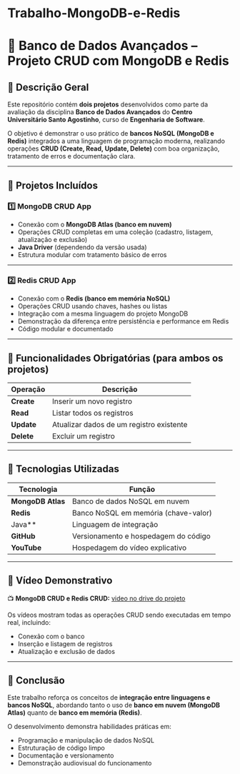 # Trabalho-MongoDB-e-Redis

# 🧠 Banco de Dados Avançados – Projeto CRUD com MongoDB e Redis

## 📘 Descrição Geral

Este repositório contém **dois projetos** desenvolvidos como parte da avaliação da disciplina **Banco de Dados Avançados** do **Centro Universitário Santo Agostinho**, curso de **Engenharia de Software**.

O objetivo é demonstrar o uso prático de **bancos NoSQL (MongoDB e Redis)** integrados a uma linguagem de programação moderna, realizando operações **CRUD (Create, Read, Update, Delete)** com boa organização, tratamento de erros e documentação clara.

---

## 🚀 Projetos Incluídos

### 1️⃣ MongoDB CRUD App

* Conexão com o **MongoDB Atlas (banco em nuvem)**
* Operações CRUD completas em uma coleção (cadastro, listagem, atualização e exclusão)
*  **Java Driver** (dependendo da versão usada)
* Estrutura modular com tratamento básico de erros


---

### 2️⃣ Redis CRUD App

* Conexão com o **Redis (banco em memória NoSQL)**
* Operações CRUD usando chaves, hashes ou listas
* Integração com a mesma linguagem do projeto MongoDB
* Demonstração da diferença entre persistência e performance em Redis
* Código modular e documentado
---

## 🧩 Funcionalidades Obrigatórias (para ambos os projetos)

| Operação   | Descrição                                |
| ---------- | ---------------------------------------- |
| **Create** | Inserir um novo registro                 |
| **Read**   | Listar todos os registros                |
| **Update** | Atualizar dados de um registro existente |
| **Delete** | Excluir um registro                      |

---

## 🧠 Tecnologias Utilizadas

| Tecnologia                  | Função                                 |
| --------------------------- | -------------------------------------- |
| **MongoDB Atlas**           | Banco de dados NoSQL em nuvem          |
| **Redis**                   | Banco NoSQL em memória (chave-valor)   |
|  Java**                     | Linguagem de integração                |
| **GitHub**                  | Versionamento e hospedagem do código   |
| **YouTube**                 | Hospedagem do vídeo explicativo        |

---

## 🎥 Vídeo Demonstrativo

📺 **MongoDB CRUD e Redis CRUD:** [video no drive do projeto](https://drive.google.com/file/d/1KDP5eMrK-sQ_zXRLqF95UrHv7EGE8cac/view?usp=sharing)


Os vídeos mostram todas as operações CRUD sendo executadas em tempo real, incluindo:

* Conexão com o banco
* Inserção e listagem de registros
* Atualização e exclusão de dados

---

## 🏁 Conclusão

Este trabalho reforça os conceitos de **integração entre linguagens e bancos NoSQL**, abordando tanto o uso de **banco em nuvem (MongoDB Atlas)** quanto de **banco em memória (Redis)**.

O desenvolvimento demonstra habilidades práticas em:

* Programação e manipulação de dados NoSQL
* Estruturação de código limpo
* Documentação e versionamento
* Demonstração audiovisual do funcionamento



